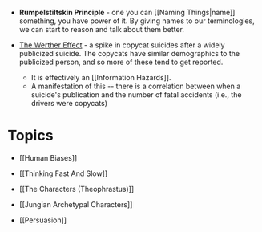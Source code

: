 * **Rumpelstiltskin Principle** -  one you can [[Naming Things|name]] something, you have power of it. By giving names to our terminologies, we can start to reason and talk about them better.

* [The Werther Effect](https://en.wikipedia.org/wiki/Copycat_suicide) - a spike in copycat suicides after a widely publicized suicide. The copycats have similar demographics to the publicized person, and so more of these tend to get reported. 
	* It is effectively an [[Information Hazards]].
	* A manifestation of this -- there is a correlation between when a suicide's publication and the number of fatal accidents (i.e., the drivers were copycats)
# Topics
* [[Human Biases]]
* [[Thinking Fast And Slow]]

* [[The Characters (Theophrastus)]]
* [[Jungian Archetypal Characters]]
* [[Persuasion]]

